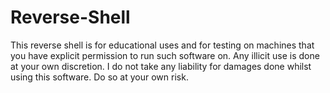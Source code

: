 # Reverse-Shell

This reverse shell is for educational uses and for testing on machines that you have explicit permission to run such software on. Any illicit use is done at your own discretion. I do not take any liability for damages done whilst using this software. Do so at your own risk.
